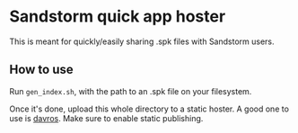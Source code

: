 # Sandstorm quick app hoster

This is meant for quickly/easily sharing .spk files with Sandstorm users.

## How to use

Run `gen_index.sh`, with the path to an .spk file on your filesystem.

Once it's done, upload this whole directory to a static hoster. A good one to use is [davros](https://apps.sandstorm.io/app/8aspz4sfjnp8u89000mh2v1xrdyx97ytn8hq71mdzv4p4d8n0n3h). Make sure to enable static publishing.
